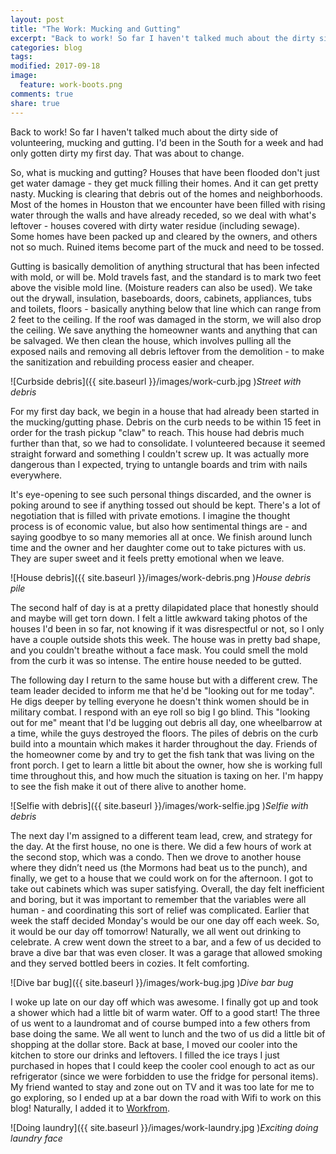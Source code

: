 ```yaml
---
layout: post
title: "The Work: Mucking and Gutting"
excerpt: "Back to work! So far I haven't talked much about the dirty side of volunteering, mucking and gutting. I'd been in the South for a week and had only gotten dirty my first day. That was about to change."
categories: blog
tags:
modified: 2017-09-18
image:
  feature: work-boots.png
comments: true
share: true
---
```


Back to work! So far I haven't talked much about the dirty side of volunteering, mucking and gutting. I'd been in the South for a week and had only gotten dirty my first day. That was about to change. 

So, what is mucking and gutting? Houses that have been flooded don't just get water damage - they get muck filling their homes. And it can get pretty nasty. Mucking is clearing that debris out of the homes and neighborhoods. Most of the homes in Houston that we encounter have been filled with rising water through the walls and have already receded, so we deal with what's leftover - houses covered with dirty water residue (including sewage). Some homes have been packed up and cleared by the owners, and others not so much. Ruined items become part of the muck and need to be tossed.

Gutting is basically demolition of anything structural that has been infected with mold, or will be. Mold travels fast, and the standard is to mark two feet above the visible mold line. (Moisture readers can also be used). We take out the drywall, insulation, baseboards, doors, cabinets, appliances, tubs and toilets, floors - basically anything below that line which can range from 2 feet to the ceiling. If the roof was damaged in the storm, we will also drop the ceiling. We save anything the homeowner wants and anything that can be salvaged. We then clean the house, which involves pulling all the exposed nails and removing all debris leftover from the demolition - to make the sanitization and rebuilding process easier and cheaper.

![Curbside debris]({{ site.baseurl }}/images/work-curb.jpg )*Street with debris*

For my first day back, we begin in a house that had already been started in the mucking/gutting phase. Debris on the curb needs to be within 15 feet in order for the trash pickup "claw" to reach. This house had debris much further than that, so we had to consolidate. I volunteered because it seemed straight forward and something I couldn't screw up. It was actually more dangerous than I expected, trying to untangle boards and trim with nails everywhere.

It's eye-opening to see such personal things discarded, and the owner is poking around to see if anything tossed out should be kept. There's a lot of negotiation that is filled with private emotions. I imagine the thought process is of economic value, but also how sentimental things are - and saying goodbye to so many memories all at once. We finish around lunch time and the owner and her daughter come out to take pictures with us. They are super sweet and it feels pretty emotional when we leave.

![House debris]({{ site.baseurl }}/images/work-debris.png )*House debris pile*

The second half of day is at a pretty dilapidated place that honestly should and maybe will get torn down. I felt a little awkward taking photos of the houses I'd been in so far, not knowing if it was disrespectful or not, so I only have a couple outside shots this week. The house was in pretty bad shape, and you couldn't breathe without a face mask. You could smell the mold from the curb it was so intense. The entire house needed to be gutted.

The following day I return to the same house but with a different crew. The team leader decided to inform me that he'd be "looking out for me today". He digs deeper by telling everyone he doesn't think women should be in military combat. I respond with an eye roll so big I go blind. This "looking out for me" meant that I'd be lugging out debris all day, one wheelbarrow at a time, while the guys destroyed the floors. The piles of debris on the curb build into a mountain which makes it harder throughout the day. Friends of the homeowner come by and try to get the fish tank that was living on the front porch. I get to learn a little bit about the owner, how she is working full time throughout this, and how much the situation is taxing on her. I'm happy to see the fish make it out of there alive to another home.

![Selfie with debris]({{ site.baseurl }}/images/work-selfie.jpg )*Selfie with debris*

The next day I'm assigned to a different team lead, crew, and strategy for the day. At the first house, no one is there. We did a few hours of work at the second stop, which was a condo. Then we drove to another house where they didn’t need us (the Mormons had beat us to the punch), and finally, we get to a house that we could work on for the afternoon. I got to take out cabinets which was super satisfying. Overall, the day felt inefficient and boring, but it was important to remember that the variables were all human - and coordinating this sort of relief was complicated. Earlier that week the staff decided Monday's would be our one day off each week. So, it would be our day off tomorrow! Naturally, we all went out drinking to celebrate. A crew went down the street to a bar, and a few of us decided to brave a dive bar that was even closer. It was a garage that allowed smoking and they served bottled beers in cozies. It felt comforting.

![Dive bar bug]({{ site.baseurl }}/images/work-bug.jpg )*Dive bar bug*

I woke up late on our day off which was awesome. I finally got up and took a shower which had a little bit of warm water. Off to a good start! The three of us went to a laundromat and of course bumped into a few others from base doing the same. We all went to lunch and the two of us did a little bit of shopping at the dollar store. Back at base, I moved our cooler into the kitchen to store our drinks and leftovers. I filled the ice trays I just purchased in hopes that I could keep the cooler cool enough to act as our refrigerator (since we were forbidden to use the fridge for personal items). My friend wanted to stay and zone out on TV and it was too late for me to go exploring, so I ended up at a bar down the road with Wifi to work on this blog! Naturally, I added it to <a href="https://workfrom.co/clancys-public-house-richmond-133739">Workfrom</a>.

![Doing laundry]({{ site.baseurl }}/images/work-laundry.jpg )*Exciting doing laundry face*






